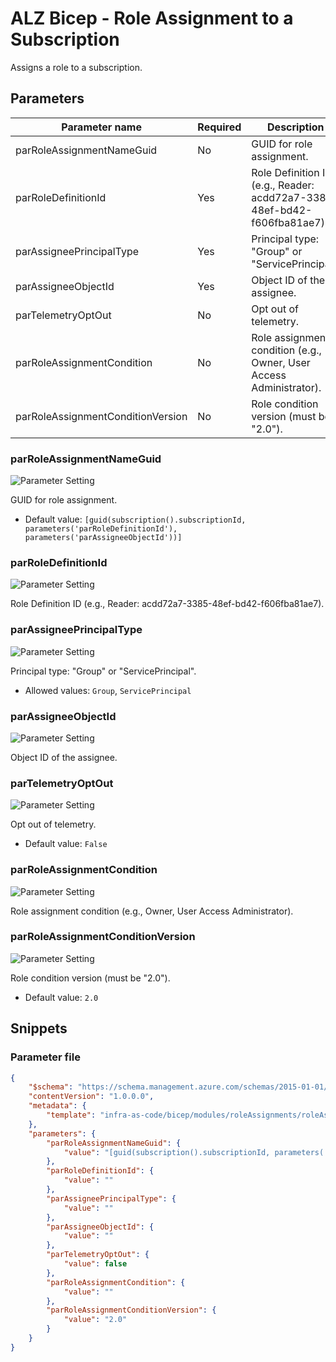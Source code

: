 # ALZ Bicep - Role Assignment to a Subscription

Assigns a role to a subscription.

## Parameters

Parameter name | Required | Description
-------------- | -------- | -----------
parRoleAssignmentNameGuid | No       | GUID for role assignment.
parRoleDefinitionId | Yes      | Role Definition ID (e.g., Reader: acdd72a7-3385-48ef-bd42-f606fba81ae7).
parAssigneePrincipalType | Yes      | Principal type: "Group" or "ServicePrincipal".
parAssigneeObjectId | Yes      | Object ID of the assignee.
parTelemetryOptOut | No       | Opt out of telemetry.
parRoleAssignmentCondition | No       | Role assignment condition (e.g., Owner, User Access Administrator).
parRoleAssignmentConditionVersion | No       | Role condition version (must be "2.0").

### parRoleAssignmentNameGuid

![Parameter Setting](https://img.shields.io/badge/parameter-optional-green?style=flat-square)

GUID for role assignment.

- Default value: `[guid(subscription().subscriptionId, parameters('parRoleDefinitionId'), parameters('parAssigneeObjectId'))]`

### parRoleDefinitionId

![Parameter Setting](https://img.shields.io/badge/parameter-required-orange?style=flat-square)

Role Definition ID (e.g., Reader: acdd72a7-3385-48ef-bd42-f606fba81ae7).

### parAssigneePrincipalType

![Parameter Setting](https://img.shields.io/badge/parameter-required-orange?style=flat-square)

Principal type: "Group" or "ServicePrincipal".

- Allowed values: `Group`, `ServicePrincipal`

### parAssigneeObjectId

![Parameter Setting](https://img.shields.io/badge/parameter-required-orange?style=flat-square)

Object ID of the assignee.

### parTelemetryOptOut

![Parameter Setting](https://img.shields.io/badge/parameter-optional-green?style=flat-square)

Opt out of telemetry.

- Default value: `False`

### parRoleAssignmentCondition

![Parameter Setting](https://img.shields.io/badge/parameter-optional-green?style=flat-square)

Role assignment condition (e.g., Owner, User Access Administrator).

### parRoleAssignmentConditionVersion

![Parameter Setting](https://img.shields.io/badge/parameter-optional-green?style=flat-square)

Role condition version (must be "2.0").

- Default value: `2.0`

## Snippets

### Parameter file

```json
{
    "$schema": "https://schema.management.azure.com/schemas/2015-01-01/deploymentParameters.json#",
    "contentVersion": "1.0.0.0",
    "metadata": {
        "template": "infra-as-code/bicep/modules/roleAssignments/roleAssignmentSubscription.json"
    },
    "parameters": {
        "parRoleAssignmentNameGuid": {
            "value": "[guid(subscription().subscriptionId, parameters('parRoleDefinitionId'), parameters('parAssigneeObjectId'))]"
        },
        "parRoleDefinitionId": {
            "value": ""
        },
        "parAssigneePrincipalType": {
            "value": ""
        },
        "parAssigneeObjectId": {
            "value": ""
        },
        "parTelemetryOptOut": {
            "value": false
        },
        "parRoleAssignmentCondition": {
            "value": ""
        },
        "parRoleAssignmentConditionVersion": {
            "value": "2.0"
        }
    }
}
```
